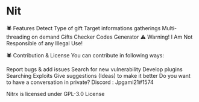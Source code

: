 # Nit
🕷️ Features
Detect Type of gift
Target informations gatherings
Multi-threading on demand
Gifts Checker
Codes Generator
⚠️ Warning!
I Am Not Responsible of any Illegal Use!

🕷️ Contribution & License
You can contribute in following ways:

Report bugs & add issues
Search for new vulnerability
Develop plugins
Searching Exploits
Give suggestions (Ideas) to make it better
Do you want to have a conversation in private? Discord : Jpgami21#1574

Nitrx is licensed under GPL-3.0 License
